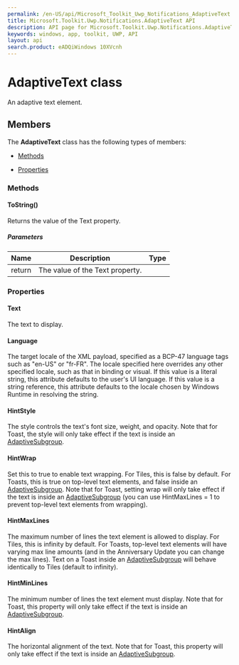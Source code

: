 ```yaml
---
permalink: /en-US/api/Microsoft_Toolkit_Uwp_Notifications_AdaptiveText.htm
title: Microsoft.Toolkit.Uwp.Notifications.AdaptiveText API 
description: API page for Microsoft.Toolkit.Uwp.Notifications.AdaptiveText
keywords: windows, app, toolkit, UWP, API
layout: api
search.product: eADQiWindows 10XVcnh
---
```



# AdaptiveText class

An adaptive text element.

## Members

The **AdaptiveText** class has the following types of members:

* [Methods](#Methods)

* [Properties](#Properties)

### Methods

#### ToString()

Returns the value of the Text property.

##### Parameters



| Name | Description | Type || --- | --- | --- || return |The value of the Text property. |




### Properties

#### Text

The text to display.





#### Language

The target locale of the XML payload, specified as a BCP-47 language tags such as "en-US" or "fr-FR". The locale specified here overrides any other specified locale, such as that in binding or visual. If this value is a literal string, this attribute defaults to the user's UI language. If this value is a string reference, this attribute defaults to the locale chosen by Windows Runtime in resolving the string.





#### HintStyle

The style controls the text's font size, weight, and opacity. Note that for Toast, the style will only take effect if the text is inside an [AdaptiveSubgroup](Microsoft_Toolkit_Uwp_Notifications_AdaptiveSubgroup.htm).





#### HintWrap

Set this to true to enable text wrapping. For Tiles, this is false by default. For Toasts, this is true on top-level text elements, and false inside an [AdaptiveSubgroup](Microsoft_Toolkit_Uwp_Notifications_AdaptiveSubgroup.htm). Note that for Toast, setting wrap will only take effect if the text is inside an [AdaptiveSubgroup](Microsoft_Toolkit_Uwp_Notifications_AdaptiveSubgroup.htm) (you can use HintMaxLines = 1 to prevent top-level text elements from wrapping).





#### HintMaxLines

The maximum number of lines the text element is allowed to display. For Tiles, this is infinity by default. For Toasts, top-level text elements will have varying max line amounts (and in the Anniversary Update you can change the max lines). Text on a Toast inside an [AdaptiveSubgroup](Microsoft_Toolkit_Uwp_Notifications_AdaptiveSubgroup.htm) will behave identically to Tiles (default to infinity).





#### HintMinLines

The minimum number of lines the text element must display. Note that for Toast, this property will only take effect if the text is inside an [AdaptiveSubgroup](Microsoft_Toolkit_Uwp_Notifications_AdaptiveSubgroup.htm).





#### HintAlign

The horizontal alignment of the text. Note that for Toast, this property will only take effect if the text is inside an [AdaptiveSubgroup](Microsoft_Toolkit_Uwp_Notifications_AdaptiveSubgroup.htm).




